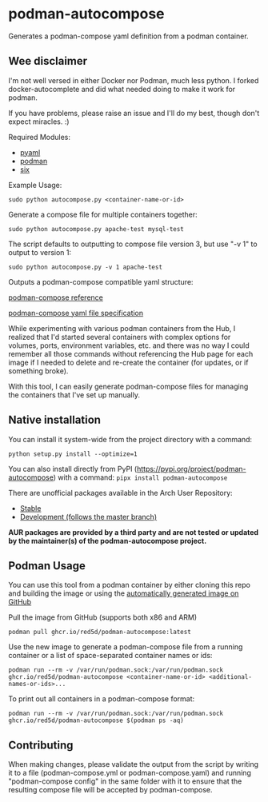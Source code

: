 # podman-autocompose
Generates a podman-compose yaml definition from a podman container.

## Wee disclaimer
I'm not well versed in either Docker nor Podman, much less python.
I forked docker-autocomplete and did what needed doing to make it work for podman.

If you have problems, please raise an issue and I'll do my best, though don't expect miracles. :)


Required Modules:
* [pyaml](https://pypi.python.org/project/pyaml/)
* [podman](https://pypi.python.org/project/podman)
* [six](https://pypi.python.org/project/six)

Example Usage:

    sudo python autocompose.py <container-name-or-id>


Generate a compose file for multiple containers together:

    sudo python autocompose.py apache-test mysql-test


The script defaults to outputting to compose file version 3, but use "-v 1" to output to version 1:

    sudo python autocompose.py -v 1 apache-test


Outputs a podman-compose compatible yaml structure:

[podman-compose reference](https://github.com/containers/podman-compose)

[podman-compose yaml file specification](https://github.com/compose-spec/compose-spec/blob/master/spec.md)

While experimenting with various podman containers from the Hub, I realized that I'd started several containers with complex options for volumes, ports, environment variables, etc. and there was no way I could remember all those commands without referencing the Hub page for each image if I needed to delete and re-create the container (for updates, or if something broke).

With this tool, I can easily generate podman-compose files for managing the containers that I've set up manually.

## Native installation

You can install it system-wide from the project directory with a command:

```python setup.py install --optimize=1```

You can also install directly from PyPI (https://pypi.org/project/podman-autocompose) with a command:
```pipx install podman-autocompose```

There are unofficial packages available in the Arch User Repository:
* [Stable](https://aur.archlinux.org/packages/podman-autocompose)
* [Development (follows the master branch)](https://aur.archlinux.org/packages/podman-autocompose-git)

**AUR packages are provided by a third party and are not tested or updated by the maintainer(s) of the podman-autocompose project.**

## Podman Usage

You can use this tool from a podman container by either cloning this repo and building the image or using the [automatically generated image on GitHub](https://github.com/Red5d/podman-autocompose/pkgs/container/podman-autocompose)

Pull the image from GitHub (supports both x86 and ARM)

    podman pull ghcr.io/red5d/podman-autocompose:latest

Use the new image to generate a podman-compose file from a running container or a list of space-separated container names or ids:

    podman run --rm -v /var/run/podman.sock:/var/run/podman.sock ghcr.io/red5d/podman-autocompose <container-name-or-id> <additional-names-or-ids>...

To print out all containers in a podman-compose format:

    podman run --rm -v /var/run/podman.sock:/var/run/podman.sock ghcr.io/red5d/podman-autocompose $(podman ps -aq)
    
## Contributing

When making changes, please validate the output from the script by writing it to a file (podman-compose.yml or podman-compose.yaml) and running "podman-compose config" in the same folder with it to ensure that the resulting compose file will be accepted by podman-compose.
